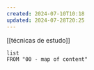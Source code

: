 ```yaml
---
created: 2024-07-10T10:18
updated: 2024-07-28T20:25
---
```

[[técnicas de estudo]]


```dataview
list
FROM "00 - map of content"
```